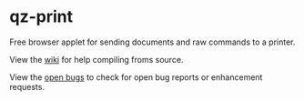 qz-print
========

Free browser applet for sending documents and raw commands to a printer.

View the [wiki](../wiki) for help compiling froms source.

View the [open bugs](../issues) to check for open bug reports or enhancement requests.
